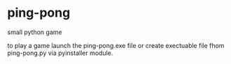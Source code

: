 # ping-pong
small python game


to play a game launch the ping-pong.exe file or create exectuable file fhom ping-pong.py via pyinstaller module.
